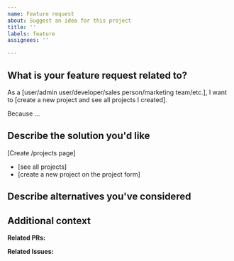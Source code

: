```yaml
---
name: Feature request
about: Suggest an idea for this project
title: ''
labels: feature
assignees: ''

---
```


## What is your feature request related to?
As a [user/admin user/developer/sales person/marketing team/etc.], I want to [create a new project and see all projects I created].

Because ...

## Describe the solution you'd like
[Create /projects page]

- [see all projects]
- [create a new project on the project form]

## Describe alternatives you've considered

## Additional context

**Related PRs:**

**Related Issues:**
